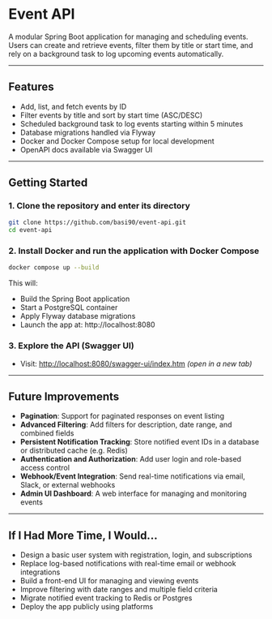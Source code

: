 # Event API

A modular Spring Boot application for managing and scheduling events. Users can create and retrieve events, filter them by title or start time, and rely on a background task to log upcoming events automatically.

---

## Features

- Add, list, and fetch events by ID  
- Filter events by title and sort by start time (ASC/DESC)  
- Scheduled background task to log events starting within 5 minutes  
- Database migrations handled via Flyway  
- Docker and Docker Compose setup for local development  
- OpenAPI docs available via Swagger UI

---

## Getting Started

### 1. Clone the repository and enter its directory
```bash
git clone https://github.com/basi90/event-api.git
cd event-api
```

### 2. Install Docker and run the application with Docker Compose
```bash
docker compose up --build
```
This will:
- Build the Spring Boot application
- Start a PostgreSQL container
- Apply Flyway database migrations
- Launch the app at: http://localhost:8080

### 3. Explore the API (Swagger UI)
- Visit: [http://localhost:8080/swagger-ui/index.htm](http://localhost:8080/swagger-ui/index.htm) *(open in a new tab)*
---

## Future Improvements

- **Pagination**: Support for paginated responses on event listing  
- **Advanced Filtering**: Add filters for description, date range, and combined fields  
- **Persistent Notification Tracking**: Store notified event IDs in a database or distributed cache (e.g. Redis)  
- **Authentication and Authorization**: Add user login and role-based access control  
- **Webhook/Event Integration**: Send real-time notifications via email, Slack, or external webhooks  
- **Admin UI Dashboard**: A web interface for managing and monitoring events  

---

## If I Had More Time, I Would...

- Design a basic user system with registration, login, and subscriptions  
- Replace log-based notifications with real-time email or webhook integrations  
- Build a front-end UI for managing and viewing events  
- Improve filtering with date ranges and multiple field criteria  
- Migrate notified event tracking to Redis or Postgres  
- Deploy the app publicly using platforms 
